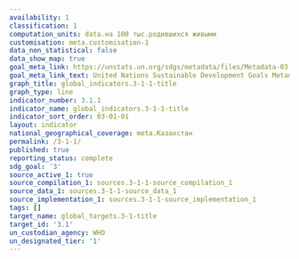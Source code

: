 ```yaml
---
availability: 1
classification: 1
computation_units: data.на 100 тыс.родившихся живыми
customisation: meta.customisation-1
data_non_statistical: false
data_show_map: true
goal_meta_link: https://unstats.un.org/sdgs/metadata/files/Metadata-03-01-01.pdf
goal_meta_link_text: United Nations Sustainable Development Goals Metadata (pdf 865kB)
graph_title: global_indicators.3-1-1-title
graph_type: line
indicator_number: 3.1.1
indicator_name: global_indicators.3-1-1-title
indicator_sort_order: 03-01-01
layout: indicator
national_geographical_coverage: meta.Казахстан
permalink: /3-1-1/
published: true
reporting_status: complete
sdg_goal: '3'
source_active_1: true
source_compilation_1: sources.3-1-1-source_compilation_1
source_data_1: sources.3-1-1-source_data_1
source_implementation_1: sources.3-1-1-source_implementation_1
tags: []
target_name: global_targets.3-1-title
target_id: '3.1'
un_custodian_agency: WHO
un_designated_tier: '1'
---
```

